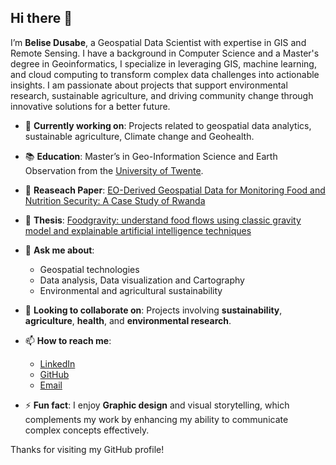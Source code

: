 ## Hi there 👋

I’m **Belise Dusabe**, a Geospatial Data Scientist with expertise in GIS and Remote Sensing. I have a background in Computer Science and a Master's degree in Geoinformatics, I specialize in leveraging GIS, machine learning, and cloud computing to transform complex data challenges into actionable insights. I am passionate about projects that support environmental research, sustainable agriculture, and driving community change through innovative solutions for a better future.

- 🌱 **Currently working on**: Projects related to geospatial data analytics, sustainable agriculture, Climate change and Geohealth.
  
- 📚 **Education**: Master’s in Geo-Information Science and Earth Observation from the [University of Twente](https://www.itc.nl/).
- 📖 **Reaseach Paper**: [EO-Derived Geospatial Data for Monitoring Food and Nutrition Security: A Case Study of Rwanda](https://ieeexplore.ieee.org/document/10640900)
- 📖 **Thesis**: [Foodgravity: understand food flows using classic gravity model and explainable artificial intelligence techniques](https://essay.utwente.nl/103280/)
  
- 💬 **Ask me about**: 
  - Geospatial technologies 
  - Data analysis, Data visualization and Cartography
  - Environmental and agricultural sustainability
- 👯 **Looking to collaborate on**: Projects involving **sustainability**, **agriculture**, **health**, and **environmental research**.
- 📫 **How to reach me**: 
  - [LinkedIn](www.linkedin.com/in/belise-dusabe-6ab27b134)
  - [GitHub]()
  - [Email](mailto:duslyz05@gmail.com)
    
- ⚡ **Fun fact**: I enjoy **Graphic design** and visual storytelling, which complements my work by enhancing my ability to communicate complex concepts effectively.

Thanks for visiting my GitHub profile!

